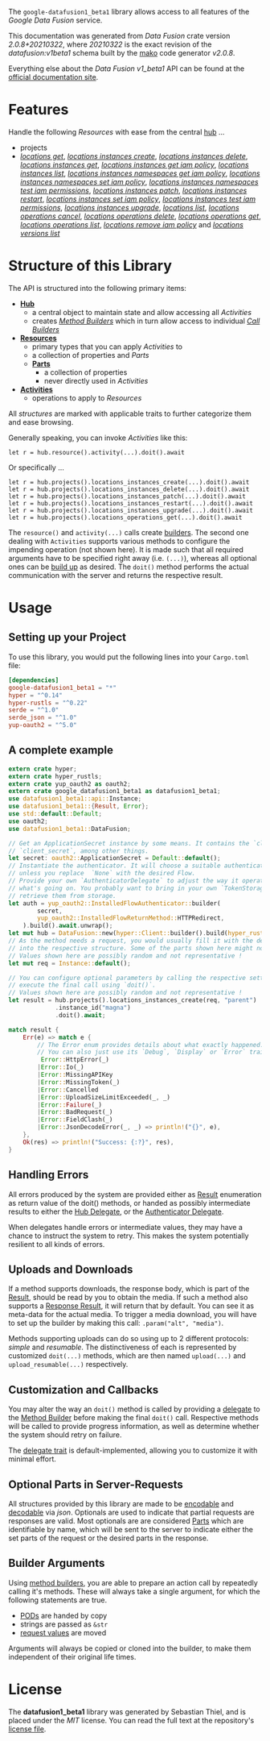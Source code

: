 <!---
DO NOT EDIT !
This file was generated automatically from 'src/mako/api/README.md.mako'
DO NOT EDIT !
-->
The `google-datafusion1_beta1` library allows access to all features of the *Google Data Fusion* service.

This documentation was generated from *Data Fusion* crate version *2.0.8+20210322*, where *20210322* is the exact revision of the *datafusion:v1beta1* schema built by the [mako](http://www.makotemplates.org/) code generator *v2.0.8*.

Everything else about the *Data Fusion* *v1_beta1* API can be found at the
[official documentation site](https://cloud.google.com/data-fusion/docs).
# Features

Handle the following *Resources* with ease from the central [hub](https://docs.rs/google-datafusion1_beta1/2.0.8+20210322/google_datafusion1_beta1/DataFusion) ... 

* projects
 * [*locations get*](https://docs.rs/google-datafusion1_beta1/2.0.8+20210322/google_datafusion1_beta1/api::ProjectLocationGetCall), [*locations instances create*](https://docs.rs/google-datafusion1_beta1/2.0.8+20210322/google_datafusion1_beta1/api::ProjectLocationInstanceCreateCall), [*locations instances delete*](https://docs.rs/google-datafusion1_beta1/2.0.8+20210322/google_datafusion1_beta1/api::ProjectLocationInstanceDeleteCall), [*locations instances get*](https://docs.rs/google-datafusion1_beta1/2.0.8+20210322/google_datafusion1_beta1/api::ProjectLocationInstanceGetCall), [*locations instances get iam policy*](https://docs.rs/google-datafusion1_beta1/2.0.8+20210322/google_datafusion1_beta1/api::ProjectLocationInstanceGetIamPolicyCall), [*locations instances list*](https://docs.rs/google-datafusion1_beta1/2.0.8+20210322/google_datafusion1_beta1/api::ProjectLocationInstanceListCall), [*locations instances namespaces get iam policy*](https://docs.rs/google-datafusion1_beta1/2.0.8+20210322/google_datafusion1_beta1/api::ProjectLocationInstanceNamespaceGetIamPolicyCall), [*locations instances namespaces set iam policy*](https://docs.rs/google-datafusion1_beta1/2.0.8+20210322/google_datafusion1_beta1/api::ProjectLocationInstanceNamespaceSetIamPolicyCall), [*locations instances namespaces test iam permissions*](https://docs.rs/google-datafusion1_beta1/2.0.8+20210322/google_datafusion1_beta1/api::ProjectLocationInstanceNamespaceTestIamPermissionCall), [*locations instances patch*](https://docs.rs/google-datafusion1_beta1/2.0.8+20210322/google_datafusion1_beta1/api::ProjectLocationInstancePatchCall), [*locations instances restart*](https://docs.rs/google-datafusion1_beta1/2.0.8+20210322/google_datafusion1_beta1/api::ProjectLocationInstanceRestartCall), [*locations instances set iam policy*](https://docs.rs/google-datafusion1_beta1/2.0.8+20210322/google_datafusion1_beta1/api::ProjectLocationInstanceSetIamPolicyCall), [*locations instances test iam permissions*](https://docs.rs/google-datafusion1_beta1/2.0.8+20210322/google_datafusion1_beta1/api::ProjectLocationInstanceTestIamPermissionCall), [*locations instances upgrade*](https://docs.rs/google-datafusion1_beta1/2.0.8+20210322/google_datafusion1_beta1/api::ProjectLocationInstanceUpgradeCall), [*locations list*](https://docs.rs/google-datafusion1_beta1/2.0.8+20210322/google_datafusion1_beta1/api::ProjectLocationListCall), [*locations operations cancel*](https://docs.rs/google-datafusion1_beta1/2.0.8+20210322/google_datafusion1_beta1/api::ProjectLocationOperationCancelCall), [*locations operations delete*](https://docs.rs/google-datafusion1_beta1/2.0.8+20210322/google_datafusion1_beta1/api::ProjectLocationOperationDeleteCall), [*locations operations get*](https://docs.rs/google-datafusion1_beta1/2.0.8+20210322/google_datafusion1_beta1/api::ProjectLocationOperationGetCall), [*locations operations list*](https://docs.rs/google-datafusion1_beta1/2.0.8+20210322/google_datafusion1_beta1/api::ProjectLocationOperationListCall), [*locations remove iam policy*](https://docs.rs/google-datafusion1_beta1/2.0.8+20210322/google_datafusion1_beta1/api::ProjectLocationRemoveIamPolicyCall) and [*locations versions list*](https://docs.rs/google-datafusion1_beta1/2.0.8+20210322/google_datafusion1_beta1/api::ProjectLocationVersionListCall)




# Structure of this Library

The API is structured into the following primary items:

* **[Hub](https://docs.rs/google-datafusion1_beta1/2.0.8+20210322/google_datafusion1_beta1/DataFusion)**
    * a central object to maintain state and allow accessing all *Activities*
    * creates [*Method Builders*](https://docs.rs/google-datafusion1_beta1/2.0.8+20210322/google_datafusion1_beta1/client::MethodsBuilder) which in turn
      allow access to individual [*Call Builders*](https://docs.rs/google-datafusion1_beta1/2.0.8+20210322/google_datafusion1_beta1/client::CallBuilder)
* **[Resources](https://docs.rs/google-datafusion1_beta1/2.0.8+20210322/google_datafusion1_beta1/client::Resource)**
    * primary types that you can apply *Activities* to
    * a collection of properties and *Parts*
    * **[Parts](https://docs.rs/google-datafusion1_beta1/2.0.8+20210322/google_datafusion1_beta1/client::Part)**
        * a collection of properties
        * never directly used in *Activities*
* **[Activities](https://docs.rs/google-datafusion1_beta1/2.0.8+20210322/google_datafusion1_beta1/client::CallBuilder)**
    * operations to apply to *Resources*

All *structures* are marked with applicable traits to further categorize them and ease browsing.

Generally speaking, you can invoke *Activities* like this:

```Rust,ignore
let r = hub.resource().activity(...).doit().await
```

Or specifically ...

```ignore
let r = hub.projects().locations_instances_create(...).doit().await
let r = hub.projects().locations_instances_delete(...).doit().await
let r = hub.projects().locations_instances_patch(...).doit().await
let r = hub.projects().locations_instances_restart(...).doit().await
let r = hub.projects().locations_instances_upgrade(...).doit().await
let r = hub.projects().locations_operations_get(...).doit().await
```

The `resource()` and `activity(...)` calls create [builders][builder-pattern]. The second one dealing with `Activities` 
supports various methods to configure the impending operation (not shown here). It is made such that all required arguments have to be 
specified right away (i.e. `(...)`), whereas all optional ones can be [build up][builder-pattern] as desired.
The `doit()` method performs the actual communication with the server and returns the respective result.

# Usage

## Setting up your Project

To use this library, you would put the following lines into your `Cargo.toml` file:

```toml
[dependencies]
google-datafusion1_beta1 = "*"
hyper = "^0.14"
hyper-rustls = "^0.22"
serde = "^1.0"
serde_json = "^1.0"
yup-oauth2 = "^5.0"
```

## A complete example

```Rust
extern crate hyper;
extern crate hyper_rustls;
extern crate yup_oauth2 as oauth2;
extern crate google_datafusion1_beta1 as datafusion1_beta1;
use datafusion1_beta1::api::Instance;
use datafusion1_beta1::{Result, Error};
use std::default::Default;
use oauth2;
use datafusion1_beta1::DataFusion;

// Get an ApplicationSecret instance by some means. It contains the `client_id` and 
// `client_secret`, among other things.
let secret: oauth2::ApplicationSecret = Default::default();
// Instantiate the authenticator. It will choose a suitable authentication flow for you, 
// unless you replace  `None` with the desired Flow.
// Provide your own `AuthenticatorDelegate` to adjust the way it operates and get feedback about 
// what's going on. You probably want to bring in your own `TokenStorage` to persist tokens and
// retrieve them from storage.
let auth = yup_oauth2::InstalledFlowAuthenticator::builder(
        secret,
        yup_oauth2::InstalledFlowReturnMethod::HTTPRedirect,
    ).build().await.unwrap();
let mut hub = DataFusion::new(hyper::Client::builder().build(hyper_rustls::HttpsConnector::with_native_roots()), auth);
// As the method needs a request, you would usually fill it with the desired information
// into the respective structure. Some of the parts shown here might not be applicable !
// Values shown here are possibly random and not representative !
let mut req = Instance::default();

// You can configure optional parameters by calling the respective setters at will, and
// execute the final call using `doit()`.
// Values shown here are possibly random and not representative !
let result = hub.projects().locations_instances_create(req, "parent")
             .instance_id("magna")
             .doit().await;

match result {
    Err(e) => match e {
        // The Error enum provides details about what exactly happened.
        // You can also just use its `Debug`, `Display` or `Error` traits
         Error::HttpError(_)
        |Error::Io(_)
        |Error::MissingAPIKey
        |Error::MissingToken(_)
        |Error::Cancelled
        |Error::UploadSizeLimitExceeded(_, _)
        |Error::Failure(_)
        |Error::BadRequest(_)
        |Error::FieldClash(_)
        |Error::JsonDecodeError(_, _) => println!("{}", e),
    },
    Ok(res) => println!("Success: {:?}", res),
}

```
## Handling Errors

All errors produced by the system are provided either as [Result](https://docs.rs/google-datafusion1_beta1/2.0.8+20210322/google_datafusion1_beta1/client::Result) enumeration as return value of
the doit() methods, or handed as possibly intermediate results to either the 
[Hub Delegate](https://docs.rs/google-datafusion1_beta1/2.0.8+20210322/google_datafusion1_beta1/client::Delegate), or the [Authenticator Delegate](https://docs.rs/yup-oauth2/*/yup_oauth2/trait.AuthenticatorDelegate.html).

When delegates handle errors or intermediate values, they may have a chance to instruct the system to retry. This 
makes the system potentially resilient to all kinds of errors.

## Uploads and Downloads
If a method supports downloads, the response body, which is part of the [Result](https://docs.rs/google-datafusion1_beta1/2.0.8+20210322/google_datafusion1_beta1/client::Result), should be
read by you to obtain the media.
If such a method also supports a [Response Result](https://docs.rs/google-datafusion1_beta1/2.0.8+20210322/google_datafusion1_beta1/client::ResponseResult), it will return that by default.
You can see it as meta-data for the actual media. To trigger a media download, you will have to set up the builder by making
this call: `.param("alt", "media")`.

Methods supporting uploads can do so using up to 2 different protocols: 
*simple* and *resumable*. The distinctiveness of each is represented by customized 
`doit(...)` methods, which are then named `upload(...)` and `upload_resumable(...)` respectively.

## Customization and Callbacks

You may alter the way an `doit()` method is called by providing a [delegate](https://docs.rs/google-datafusion1_beta1/2.0.8+20210322/google_datafusion1_beta1/client::Delegate) to the 
[Method Builder](https://docs.rs/google-datafusion1_beta1/2.0.8+20210322/google_datafusion1_beta1/client::CallBuilder) before making the final `doit()` call. 
Respective methods will be called to provide progress information, as well as determine whether the system should 
retry on failure.

The [delegate trait](https://docs.rs/google-datafusion1_beta1/2.0.8+20210322/google_datafusion1_beta1/client::Delegate) is default-implemented, allowing you to customize it with minimal effort.

## Optional Parts in Server-Requests

All structures provided by this library are made to be [encodable](https://docs.rs/google-datafusion1_beta1/2.0.8+20210322/google_datafusion1_beta1/client::RequestValue) and 
[decodable](https://docs.rs/google-datafusion1_beta1/2.0.8+20210322/google_datafusion1_beta1/client::ResponseResult) via *json*. Optionals are used to indicate that partial requests are responses 
are valid.
Most optionals are are considered [Parts](https://docs.rs/google-datafusion1_beta1/2.0.8+20210322/google_datafusion1_beta1/client::Part) which are identifiable by name, which will be sent to 
the server to indicate either the set parts of the request or the desired parts in the response.

## Builder Arguments

Using [method builders](https://docs.rs/google-datafusion1_beta1/2.0.8+20210322/google_datafusion1_beta1/client::CallBuilder), you are able to prepare an action call by repeatedly calling it's methods.
These will always take a single argument, for which the following statements are true.

* [PODs][wiki-pod] are handed by copy
* strings are passed as `&str`
* [request values](https://docs.rs/google-datafusion1_beta1/2.0.8+20210322/google_datafusion1_beta1/client::RequestValue) are moved

Arguments will always be copied or cloned into the builder, to make them independent of their original life times.

[wiki-pod]: http://en.wikipedia.org/wiki/Plain_old_data_structure
[builder-pattern]: http://en.wikipedia.org/wiki/Builder_pattern
[google-go-api]: https://github.com/google/google-api-go-client

# License
The **datafusion1_beta1** library was generated by Sebastian Thiel, and is placed 
under the *MIT* license.
You can read the full text at the repository's [license file][repo-license].

[repo-license]: https://github.com/Byron/google-apis-rsblob/main/LICENSE.md
